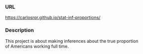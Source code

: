 ### URL

https://carlosror.github.io/stat-inf-proportions/

### Description

This project is about making inferences about the true proportion  
of Americans working full time.
